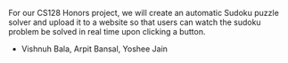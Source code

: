 For our CS128 Honors project, we will create an automatic Sudoku puzzle solver and 
upload it to a website so that users can watch the sudoku problem be solved in real time upon clicking a button.

- Vishnuh Bala, Arpit Bansal, Yoshee Jain
